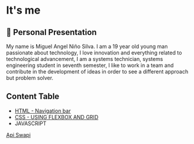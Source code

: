 # It's me




## 🚀 Personal Presentation

My name is Miguel Angel Niño Silva. I am a 19 year old young man passionate about technology, I love innovation and everything related to technological advancement, I am a systems technician, systems engineering student in seventh semester, I like to work in a team and contribute in the development of ideas in order to see a different approach but problem solver.



## Content Table

 - [HTML - Navigation bar](./EjemplosYejercicios/1/)
 - [CSS - USING FLEXBOX AND GRID](./EjemplosYejercicios/2/)
 - JAVASCRIPT

 [Api Swapi](./EjemplosYejercicios/consumoApiswapi/)


